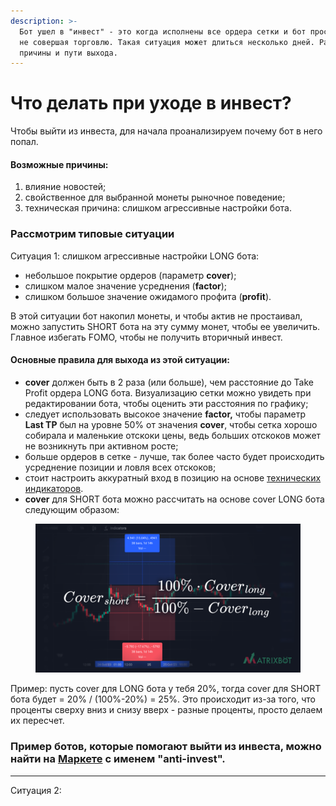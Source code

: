 ```yaml
---
description: >-
  Бот ушел в "инвест" - это когда исполнены все ордера сетки и бот простаивает,
  не совершая торговлю. Такая ситуация может длиться несколько дней. Разберем
  причины и пути выхода.
---
```


# Что делать при уходе в инвест?

Чтобы выйти из инвеста, для начала проанализируем почему бот в него попал.

#### Возможные причины:

1. влияние новостей;
2. свойственное для выбранной монеты рыночное поведение;
3. техническая причина: слишком агрессивные настройки бота.

### Рассмотрим типовые ситуации

Ситуация 1: слишком агрессивные настройки LONG бота:

* небольшое покрытие ордеров (параметр **cover**);
* слишком малое значение усреднения (**factor**);
* слишком большое значение ожидамого профита (**profit**).

В этой ситуации бот накопил монеты, и чтобы актив не простаивал, можно запустить SHORT бота на эту сумму монет, чтобы ее увеличить. Главное избегать FOMO, чтобы не получить вторичный инвест.

#### Основные правила для выхода из этой ситуации:

* **cover** должен быть в 2 раза (или больше), чем расстояние до Take Profit ордера LONG бота. Визуализацию сетки можно увидеть при редактировании бота, чтобы оценить эти расстояния по графику;
* следует использовать высокое значение **factor,** чтобы параметр **Last TP** был на уровне 50% от значения **cover**, чтобы сетка хорошо собирала и маленькие отскоки цены, ведь больших отскоков может не возникнуть при активном росте;
* больше ордеров в сетке - лучше, так более часто будет происходить усреднение позиции и ловля всех отскоков;
* стоит настроить аккуратный вход в позицию на основе [технических индикаторов](../indikatory.md).
* **cover** для SHORT бота можно рассчитать на основе cover LONG бота следующим образом:

<figure><img src="../.gitbook/assets/formula.png" alt=""><figcaption></figcaption></figure>

Пример: пусть cover для LONG бота у тебя 20%, тогда cover для SHORT бота будет = 20% / (100%-20%) = 25%. Это происходит из-за того, что проценты сверху вниз и снизу вверх - разные проценты, просто делаем их пересчет.

### Пример ботов, которые помогают выйти из инвеста, можно найти на [Маркете](https://matrixbot.io/market) с именем "anti-invest".

***

Ситуация 2:&#x20;
